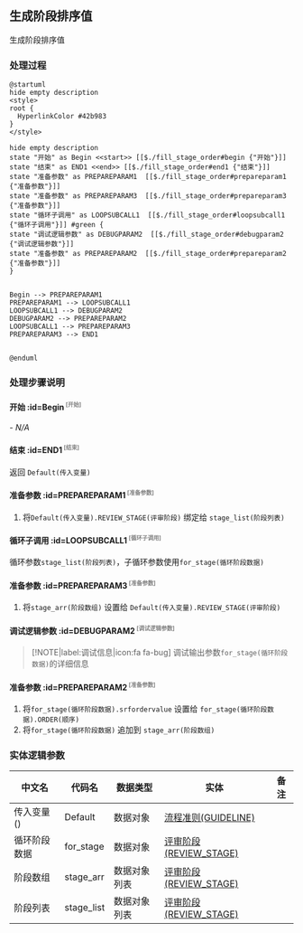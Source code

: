 ## 生成阶段排序值 <!-- {docsify-ignore-all} -->

   生成阶段排序值

### 处理过程

```plantuml
@startuml
hide empty description
<style>
root {
  HyperlinkColor #42b983
}
</style>

hide empty description
state "开始" as Begin <<start>> [[$./fill_stage_order#begin {"开始"}]]
state "结束" as END1 <<end>> [[$./fill_stage_order#end1 {"结束"}]]
state "准备参数" as PREPAREPARAM1  [[$./fill_stage_order#prepareparam1 {"准备参数"}]]
state "准备参数" as PREPAREPARAM3  [[$./fill_stage_order#prepareparam3 {"准备参数"}]]
state "循环子调用" as LOOPSUBCALL1  [[$./fill_stage_order#loopsubcall1 {"循环子调用"}]] #green {
state "调试逻辑参数" as DEBUGPARAM2  [[$./fill_stage_order#debugparam2 {"调试逻辑参数"}]]
state "准备参数" as PREPAREPARAM2  [[$./fill_stage_order#prepareparam2 {"准备参数"}]]
}


Begin --> PREPAREPARAM1
PREPAREPARAM1 --> LOOPSUBCALL1
LOOPSUBCALL1 --> DEBUGPARAM2
DEBUGPARAM2 --> PREPAREPARAM2
LOOPSUBCALL1 --> PREPAREPARAM3
PREPAREPARAM3 --> END1


@enduml
```


### 处理步骤说明

#### 开始 :id=Begin<sup class="footnote-symbol"> <font color=gray size=1>[开始]</font></sup>



*- N/A*
#### 结束 :id=END1<sup class="footnote-symbol"> <font color=gray size=1>[结束]</font></sup>



返回 `Default(传入变量)`

#### 准备参数 :id=PREPAREPARAM1<sup class="footnote-symbol"> <font color=gray size=1>[准备参数]</font></sup>



1. 将`Default(传入变量).REVIEW_STAGE(评审阶段)` 绑定给  `stage_list(阶段列表)`

#### 循环子调用 :id=LOOPSUBCALL1<sup class="footnote-symbol"> <font color=gray size=1>[循环子调用]</font></sup>



循环参数`stage_list(阶段列表)`，子循环参数使用`for_stage(循环阶段数据)`
#### 准备参数 :id=PREPAREPARAM3<sup class="footnote-symbol"> <font color=gray size=1>[准备参数]</font></sup>



1. 将`stage_arr(阶段数组)` 设置给  `Default(传入变量).REVIEW_STAGE(评审阶段)`

#### 调试逻辑参数 :id=DEBUGPARAM2<sup class="footnote-symbol"> <font color=gray size=1>[调试逻辑参数]</font></sup>



> [!NOTE|label:调试信息|icon:fa fa-bug]
> 调试输出参数`for_stage(循环阶段数据)`的详细信息


#### 准备参数 :id=PREPAREPARAM2<sup class="footnote-symbol"> <font color=gray size=1>[准备参数]</font></sup>



1. 将`for_stage(循环阶段数据).srfordervalue` 设置给  `for_stage(循环阶段数据).ORDER(顺序)`
2. 将`for_stage(循环阶段数据)` 追加到  `stage_arr(阶段数组)`



### 实体逻辑参数

|    中文名   |    代码名    |  数据类型    |  实体   |备注 |
| --------| --------| -------- | -------- | --------   |
|传入变量(<i class="fa fa-check"/></i>)|Default|数据对象|[流程准则(GUIDELINE)](module/TestMgmt/guideline.md)||
|循环阶段数据|for_stage|数据对象|[评审阶段(REVIEW_STAGE)](module/TestMgmt/review_stage.md)||
|阶段数组|stage_arr|数据对象列表|[评审阶段(REVIEW_STAGE)](module/TestMgmt/review_stage.md)||
|阶段列表|stage_list|数据对象列表|[评审阶段(REVIEW_STAGE)](module/TestMgmt/review_stage.md)||
